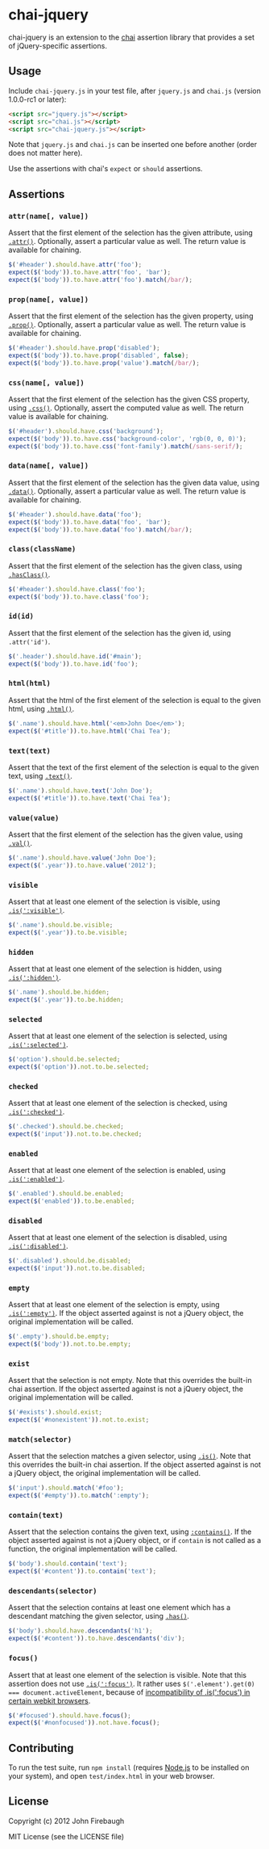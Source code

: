 # chai-jquery

chai-jquery is an extension to the [chai](http://chaijs.com/) assertion library that
provides a set of jQuery-specific assertions.

## Usage

Include `chai-jquery.js` in your test file, after `jquery.js` and `chai.js` (version 1.0.0-rc1 or later):

```html
<script src="jquery.js"></script>
<script src="chai.js"></script>
<script src="chai-jquery.js"></script>
```

Note that `jquery.js` and `chai.js` can be inserted one before another (order does not matter here).

Use the assertions with chai's `expect` or `should` assertions.

## Assertions

### `attr(name[, value])`
Assert that the first element of the selection has the given attribute, using [`.attr()`](http://api.jquery.com/attr/).
Optionally, assert a particular value as well. The return value is available for chaining.

```js
$('#header').should.have.attr('foo');
expect($('body')).to.have.attr('foo', 'bar');
expect($('body')).to.have.attr('foo').match(/bar/);
```

### `prop(name[, value])`
Assert that the first element of the selection has the given property, using [`.prop()`](http://api.jquery.com/prop/).
Optionally, assert a particular value as well. The return value is available for chaining.

```js
$('#header').should.have.prop('disabled');
expect($('body')).to.have.prop('disabled', false);
expect($('body')).to.have.prop('value').match(/bar/);
```

### `css(name[, value])`
Assert that the first element of the selection has the given CSS property, using [`.css()`](http://api.jquery.com/css/).
Optionally, assert the computed value as well. The return value is available for chaining.

```js
$('#header').should.have.css('background');
expect($('body')).to.have.css('background-color', 'rgb(0, 0, 0)');
expect($('body')).to.have.css('font-family').match(/sans-serif/);
```

### `data(name[, value])`
Assert that the first element of the selection has the given data value, using [`.data()`](http://api.jquery.com/data/).
Optionally, assert a particular value as well. The return value is available for chaining.

```js
$('#header').should.have.data('foo');
expect($('body')).to.have.data('foo', 'bar');
expect($('body')).to.have.data('foo').match(/bar/);
```

### `class(className)`
Assert that the first element of the selection has the given class, using [`.hasClass()`](http://api.jquery.com/hasClass/).

```js
$('#header').should.have.class('foo');
expect($('body')).to.have.class('foo');
```

### `id(id)`
Assert that the first element of the selection has the given id, using `.attr('id')`.

```js
$('.header').should.have.id('#main');
expect($('body')).to.have.id('foo');
```

### `html(html)`
Assert that the html of the first element of the selection is equal to the given html, using [`.html()`](http://api.jquery.com/html/).

```js
$('.name').should.have.html('<em>John Doe</em>');
expect($('#title')).to.have.html('Chai Tea');
```

### `text(text)`
Assert that the text of the first element of the selection is equal to the given text, using [`.text()`](http://api.jquery.com/text/).

```js
$('.name').should.have.text('John Doe');
expect($('#title')).to.have.text('Chai Tea');
```

### `value(value)`
Assert that the first element of the selection has the given value, using [`.val()`](http://api.jquery.com/val/).

```js
$('.name').should.have.value('John Doe');
expect($('.year')).to.have.value('2012');
```

### `visible`
Assert that at least one element of the selection is visible, using [`.is(':visible')`](http://api.jquery.com/:visible/).

```js
$('.name').should.be.visible;
expect($('.year')).to.be.visible;
```

### `hidden`
Assert that at least one element of the selection is hidden, using [`.is(':hidden')`](http://api.jquery.com/:hidden/).

```js
$('.name').should.be.hidden;
expect($('.year')).to.be.hidden;
```

### `selected`
Assert that at least one element of the selection is selected, using [`.is(':selected')`](http://api.jquery.com/:selected/).

```js
$('option').should.be.selected;
expect($('option')).not.to.be.selected;
```

### `checked`
Assert that at least one element of the selection is checked, using [`.is(':checked')`](http://api.jquery.com/:checked/).

```js
$('.checked').should.be.checked;
expect($('input')).not.to.be.checked;
```

### `enabled`
Assert that at least one element of the selection is enabled, using [`.is(':enabled')`](http://api.jquery.com/:enabled/).

```js
$('.enabled').should.be.enabled;
expect($('enabled')).to.be.enabled;
```

### `disabled`
Assert that at least one element of the selection is disabled, using [`.is(':disabled')`](http://api.jquery.com/:disabled/).

```js
$('.disabled').should.be.disabled;
expect($('input')).not.to.be.disabled;
```

### `empty`
Assert that at least one element of the selection is empty, using [`.is(':empty')`](http://api.jquery.com/empty-selector/).
If the object asserted against is not a jQuery object, the original implementation will be called.

```js
$('.empty').should.be.empty;
expect($('body')).not.to.be.empty;
```

### `exist`
Assert that the selection is not empty. Note that this overrides the built-in chai assertion. If the object asserted
against is not a jQuery object, the original implementation will be called.

```js
$('#exists').should.exist;
expect($('#nonexistent')).not.to.exist;
```

### `match(selector)`
Assert that the selection matches a given selector, using [`.is()`](http://api.jquery.com/is/). Note that this overrides
the built-in chai assertion. If the object asserted against is not a jQuery object, the original implementation will be called.

```js
$('input').should.match('#foo');
expect($('#empty')).to.match(':empty');
```

### `contain(text)`
Assert that the selection contains the given text, using [`:contains()`](http://api.jquery.com/contains-selector/).
If the object asserted against is not a jQuery object, or if `contain` is not called as a function, the original
implementation will be called.

```js
$('body').should.contain('text');
expect($('#content')).to.contain('text');
```

### `descendants(selector)`
Assert that the selection contains at least one element which has a descendant matching the given selector,
using [`.has()`](http://api.jquery.com/has/).

```js
$('body').should.have.descendants('h1');
expect($('#content')).to.have.descendants('div');
```

### `focus()`
Assert that at least one element of the selection is visible. Note that this assertion does not use [`.is(':focus')`](http://api.jquery.com/:focus/).
It rather uses `$('.element').get(0) === document.activeElement`, because of [incompatibility of .is(':focus') in certain webkit browsers](https://github.com/ariya/phantomjs/issues/10427).

```js
$('#focused').should.have.focus();
expect($('#nonfocused')).not.have.focus();
```

## Contributing

To run the test suite, run `npm install` (requires
[Node.js](http://nodejs.org/) to be installed on your system), and open
`test/index.html` in your web browser.

## License

Copyright (c) 2012 John Firebaugh

MIT License (see the LICENSE file)
